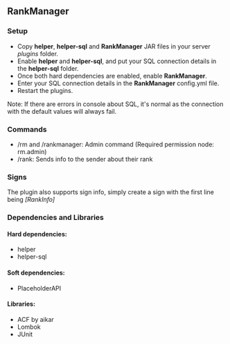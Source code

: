 ## RankManager

### Setup
- Copy **helper**, **helper-sql** and **RankManager** JAR files in your server *plugins* folder.
- Enable **helper** and **helper-sql**, and put your SQL connection details in the **helper-sql** folder.
- Once both hard dependencies are enabled, enable **RankManager**.
- Enter your SQL connection details in the **RankManager** config.yml file.
- Restart the plugins.

Note: If there are errors in console about SQL, it's normal as the connection with the default values will always fail.

### Commands
- /rm and /rankmanager: Admin command (Required permission node: rm.admin)
- /rank: Sends info to the sender about their rank

### Signs
The plugin also supports sign info, simply create a sign with the first line being *[RankInfo]*


### Dependencies and Libraries
#### Hard dependencies:
- helper
- helper-sql

#### Soft dependencies:
- PlaceholderAPI

#### Libraries:
- ACF by aikar
- Lombok
- JUnit
